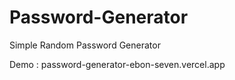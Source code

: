 # Password-Generator
Simple Random Password Generator


Demo : password-generator-ebon-seven.vercel.app




